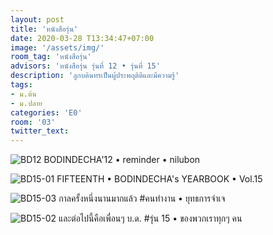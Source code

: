 ```yaml
---
layout: post
title: 'หนังสือรุ่น'
date: 2020-03-28 T13:34:47+07:00
image: '/assets/img/'
room_tag: 'หนังสือรุ่น'
advisors: 'หนังสือรุ่น รุ่นที่ 12 • รุ่นที่ 15'
description: 'ลูกบดินทรเป็นผู้ประพฤติดีและมีความรู้'
tags:
- ม.ต้น
- ม.ปลาย
categories: 'E0'
room: '03'
twitter_text:
---
```

![BD12](https://res.cloudinary.com/dbruw74ms/image/upload/r_8,c_fit,w_760/v1585385573/bd12_rgdyks.png)
BODINDECHA'12 • reminder • nilubon

![BD15-01](https://res.cloudinary.com/dbruw74ms/image/upload/r_8,c_fit,w_760/v1585386096/bd15-01_nlmxtw.png)
FIFTEENTH • BODINDECHA's YEARBOOK • Vol.15

![BD15-03](https://res.cloudinary.com/dbruw74ms/image/upload/r_8,c_fit,w_760/v1585385595/bd15-03_znwpcg.png)
กาลครั้งหนึ่งนานมากแล้ว #คนทำงาน • ยุทธการจำเจ

![BD15-02](https://res.cloudinary.com/dbruw74ms/image/upload/r_8,c_fit,w_760/v1585385968/bd15-02_bdznzp.png)
และต่อไปนี้คือเพื่อนๆ บ.ด. #รุ่น 15 • ของพวกเราทุกๆ คน
